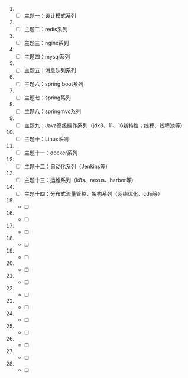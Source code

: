 1.    - [ ] 主题一：设计模式系列
2.    - [ ] 主题二：redis系列
3.    - [ ] 主题三：nginx系列
4.    - [ ] 主题四：mysql系列
5.    - [ ] 主题五：消息队列系列
6.    - [ ] 主题六：spring boot系列
7.    - [ ] 主题七：spring系列
8.    - [ ] 主题八：springmvc系列
9.    - [ ] 主题九：Java高级操作系列（jdk8、11、16新特性；线程、线程池等）
10.    - [ ] 主题十：Linux系列
11.    - [ ] 主题十一：docker系列
12.    - [ ] 主题十二：自动化系列（Jenkins等）
13.    - [ ] 主题十三：运维系列（k8s、nexus、harbor等） 
14.    - [ ] 主题十四：分布式流量管控、架构系列（网络优化、cdn等）
15.    - [ ] 
16.    - [ ] 
17.    - [ ] 
18.    - [ ] 
19.    - [ ] 
20.    - [ ] 
21.    - [ ] 
22.    - [ ] 
23.    - [ ] 
24.    - [ ] 
25.    - [ ] 
26.    - [ ] 
27.    - [ ] 
28.    - [ ] 